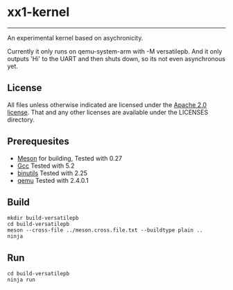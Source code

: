 # xx1-kernel
---
An experimental kernel based on asychronicity.

Currently it only runs on qemu-system-arm with -M versatilepb.
And it only outputs 'Hi' to the UART and then shuts down, so
its not even asynchronous yet.

License
---
All files unless otherwise indicated are licensed under the
[Apache 2.0 license](http://www.apache.org/licenses/).
That and any other licenses are available under the LICENSES directory.

Prerequesites
---
* [Meson](https://mesonbuild.com) for building, Tested with 0.27
* [Gcc](https://gcc.gnu.org/) Tested with 5.2
* [binutils](https://www.gnu.org/software/binutils/) Tested with 2.25
* [qemu](http://wiki.qemu.org/Main_Page) Tested with 2.4.0.1

Build
---
```
mkdir build-versatilepb
cd build-versatilepb
meson --cross-file ../meson.cross.file.txt --buildtype plain ..
ninja
```
Run
---
```
cd build-versatilepb
ninja run
```
